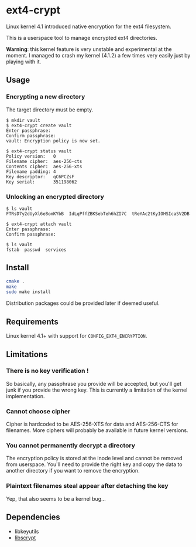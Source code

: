 # ext4-crypt

Linux kernel 4.1 introduced native encryption for the ext4 filesystem.

This is a userspace tool to manage encrypted ext4 directories.

**Warning**: this kernel feature is very unstable and experimental at the moment. I managed to crash my kernel (4.1.2) a few times very easily just by playing with it.

## Usage

### Encrypting a new directory

The target directory must be empty.

```console
$ mkdir vault
$ ext4-crypt create vault
Enter passphrase:
Confirm passphrase:
vault: Encryption policy is now set.

$ ext4-crypt status vault
Policy version:   0
Filename cipher:  aes-256-cts
Contents cipher:  aes-256-xts
Filename padding: 4
Key descriptor:   qC6PCZsF
Key serial:       351198062
```

### Unlocking an encrypted directory

```console
$ ls vault
FTRsD7y2dUyXl6e8omKYbB  IdLqPffZBKSebTeh6hZI7C  tReYAc2tKyIOHSIcaSV2DB

$ ext4-crypt attach vault
Enter passphrase: 
Confirm passphrase: 

$ ls vault
fstab  passwd  services
```

## Install

```sh
cmake .
make
sudo make install
```

Distribution packages could be provided later if deemed useful.

## Requirements

Linux kernel 4.1+ with support for ``CONFIG_EXT4_ENCRYPTION``.

## Limitations

### There is **no key verification** !

So basically, any passphrase you provide will be accepted, but you'll get junk
if you provide the wrong key.  This is currently a limitation of the kernel
implementation.

### Cannot choose cipher

Cipher is hardcoded to be AES-256-XTS for data and AES-256-CTS for filenames.
More ciphers will probably be available in future kernel versions.

### You cannot permanently decrypt a directory

The encryption policy is stored at the inode level and cannot be removed from
userspace. You'll need to provide the right key and copy the data to another
directory if you want to remove the encryption.

### Plaintext filenames steal appear after detaching the key

Yep, that also seems to be a kernel bug... 

## Dependencies

- libkeyutils
- [libscrypt](https://github.com/technion/libscrypt)
